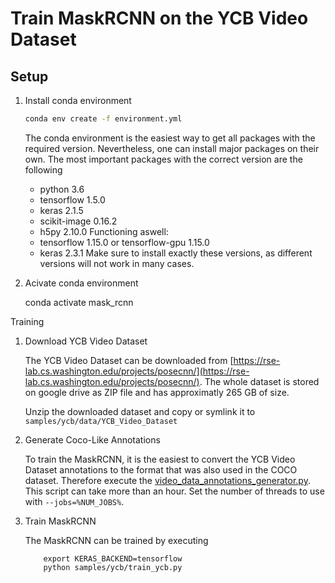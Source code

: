 Train MaskRCNN on the YCB Video Dataset
=====

Setup
----

1. Install conda environment
    ```bash
    conda env create -f environment.yml
    ```

    The conda environment is the easiest way to get all packages with the required version.
    Nevertheless, one can install major packages on their own.
    The most important packages with the correct version are the following
    - python 3.6
    - tensorflow 1.5.0
    - keras 2.1.5
    - scikit-image 0.16.2
    - h5py 2.10.0
    Functioning aswell:
    - tensorflow 1.15.0 or tensorflow-gpu 1.15.0
    - keras 2.3.1
    Make sure to install exactly these versions, as different versions will not work in many cases.

1. Acivate conda environment

    conda activate mask_rcnn

Training

1. Download YCB Video Dataset

    The YCB Video Dataset can be downloaded from [https://rse-lab.cs.washington.edu/projects/posecnn/](https://rse-lab.cs.washington.edu/projects/posecnn/).
    The whole dataset is stored on google drive as ZIP file and has approximatly 265 GB of size.

    Unzip the downloaded dataset and copy or symlink it to `samples/ycb/data/YCB_Video_Dataset`

1. Generate Coco-Like Annotations

    To train the MaskRCNN, it is the easiest to convert the YCB Video Dataset annotations
    to the format that was also used in the COCO dataset.
    Therefore execute the [video_data_annotations_generator.py](samples/ycb/video_data_annotations_generator.py).
    This script can take more than an hour.
    Set the number of threads to use with `--jobs=%NUM_JOBS%`.

1. Train MaskRCNN

    The MaskRCNN can be trained by executing
    ```commandline
        export KERAS_BACKEND=tensorflow
        python samples/ycb/train_ycb.py
    ```
